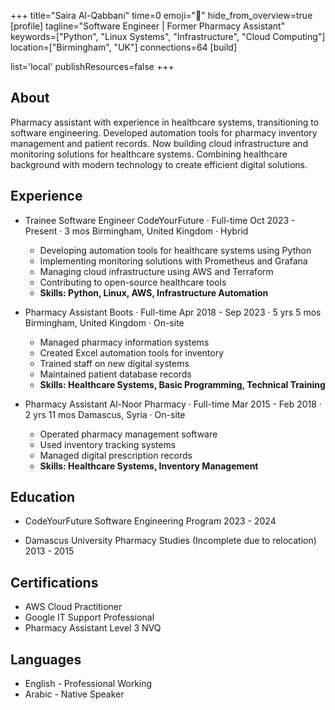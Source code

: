 +++
title="Saira Al-Qabbani"
time=0
emoji="👤"
hide_from_overview=true
[profile]
tagline="Software Engineer | Former Pharmacy Assistant"
keywords=["Python", "Linux Systems", "Infrastructure", "Cloud Computing"]
location=["Birmingham", "UK"]
connections=64
[build]

list='local'
publishResources=false
+++

## About

Pharmacy assistant with experience in healthcare systems, transitioning to software engineering. Developed automation tools for pharmacy inventory management and patient records. Now building cloud infrastructure and monitoring solutions for healthcare systems. Combining healthcare background with modern technology to create efficient digital solutions.

## Experience

- Trainee Software Engineer
  CodeYourFuture · Full-time
  Oct 2023 - Present · 3 mos
  Birmingham, United Kingdom · Hybrid

  - Developing automation tools for healthcare systems using Python
  - Implementing monitoring solutions with Prometheus and Grafana
  - Managing cloud infrastructure using AWS and Terraform
  - Contributing to open-source healthcare tools
  - **Skills: Python, Linux, AWS, Infrastructure Automation**

- Pharmacy Assistant
  Boots · Full-time
  Apr 2018 - Sep 2023 · 5 yrs 5 mos
  Birmingham, United Kingdom · On-site

  - Managed pharmacy information systems
  - Created Excel automation tools for inventory
  - Trained staff on new digital systems
  - Maintained patient database records
  - **Skills: Healthcare Systems, Basic Programming, Technical Training**

- Pharmacy Assistant
  Al-Noor Pharmacy · Full-time
  Mar 2015 - Feb 2018 · 2 yrs 11 mos
  Damascus, Syria · On-site
  - Operated pharmacy management software
  - Used inventory tracking systems
  - Managed digital prescription records
  - **Skills: Healthcare Systems, Inventory Management**

## Education

- CodeYourFuture
  Software Engineering Program
  2023 - 2024

- Damascus University
  Pharmacy Studies (Incomplete due to relocation)
  2013 - 2015

## Certifications

- AWS Cloud Practitioner
- Google IT Support Professional
- Pharmacy Assistant Level 3 NVQ

## Languages

- English - Professional Working
- Arabic - Native Speaker
